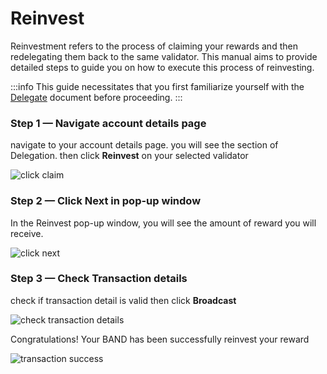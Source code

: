 # Reinvest

Reinvestment refers to the process of claiming your rewards and then redelegating them back to the same validator. This manual aims to provide detailed steps to guide you on how to execute this process of reinvesting.

:::info
This guide necessitates that you first familiarize yourself with the [Delegate](./02-delegate.md) document before proceeding.
:::

### Step 1 — Navigate account details page

navigate to your account details page. you will see the section of Delegation. then click **Reinvest** on your selected validator

![click claim](/img/staking/reinvest_section.png)

### Step 2 — Click Next in pop-up window

In the Reinvest pop-up window, you will see the amount of reward you will receive.

![click next](/img/staking/reinvest_modal.png)

### Step 3 — Check Transaction details

check if transaction detail is valid then click **Broadcast**

![check transaction details](/img/staking/withdraw_transaction_detail.png)

Congratulations! Your BAND has been successfully reinvest your reward

![transaction success](/img/staking/undelegate_transaction_success.png)
